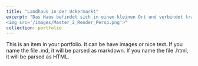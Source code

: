 ```yaml
---
title: "Landhaus in der Uckermarkt"
excerpt: "Das Haus befindet sich in einem kleinen Ort und verbindet traditionelle Bauweise mit modernen Elementen. Es ist ein Satteldachhaus mit Terrassenanbau und zwei Satteldächern. Die Fassade zur Landschaft ist verglast, um Offenheit zu schaffen. Die Konstruktion besteht aus traditionellem Mauerwerk mit Holzverkleidung und Brettsperrholz-Dach. Eine Betonbodenplatte bildet das Fundament. Das Innere des Hauses ist hell und einfach gestaltet, bietet aber komfortablen Bewegungsraum. Eine Durchfahrt hinter dem Haus ermöglicht Parken. Insgesamt verbindet das Design ländliche Tradition mit modernem Charakter.<br/>
<img src='/images/Master_2_Render_Persp.png'>"
collection: portfolio
---
```


This is an item in your portfolio. It can be have images or nice text. If you name the file .md, it will be parsed as markdown. If you name the file .html, it will be parsed as HTML. 
